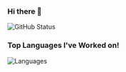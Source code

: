 ### Hi there 👋

<!--
*Apurv0007/Apurv0007* is a ✨ special ✨ repository because its `README.md` (this file) appears on your GitHub profile.

Here are some ideas to get you started:

- 🔭 I’m currently working on ...
- 🌱 I’m currently learning ...
- 👯 I’m looking to collaborate on ...
- 🤔 I’m looking for help with ...
- 💬 Ask me about ...
- 📫 How to reach me: ...
- 😄 Pronouns: ...
- ⚡ Fun fact: ...
-->
<img src="https://github-readme-stats.vercel.app/api?username=Apurv0007&count_private=true&show_icons=true&theme=radical" alt="GitHub Status"/>


### Top Languages I've Worked on!
![Languages](https://github-readme-stats.anuraghazra1.vercel.app/api/top-langs/?username=Apurv0007&layout=compact&theme=chartreuse-dark)
